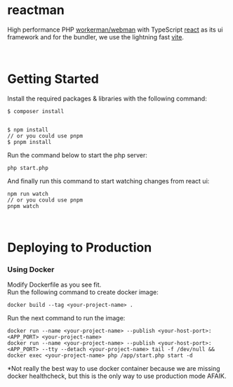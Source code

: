 # reactman

High performance PHP [workerman/webman](https://github.com/walkor/webman) with TypeScript [react](https://github.com/facebook/react) as its ui framework and for the bundler, we use the lightning fast [vite](https://github.com/vitejs/vite).

<br>

# Getting Started

Install the required packages & libraries with the following command:
```
$ composer install


$ npm install
// or you could use pnpm
$ pnpm install
```

Run the command below to start the php server:
```
php start.php
```

And finally run this command to start watching changes from react ui:
```
npm run watch
// or you could use pnpm
pnpm watch
```

<br>

# Deploying to Production

### Using Docker

Modify Dockerfile as you see fit.<br>
Run the following command to create docker image:
```
docker build --tag <your-project-name> .
```
Run the next command to run the image:
```
docker run --name <your-project-name> --publish <your-host-port>:<APP_PORT> <your-project-name>
docker run --name <your-project-name> --publish <your-host-port>:<APP_PORT> --tty --detach <your-project-name> tail -f /dev/null && docker exec <your-project-name> php /app/start.php start -d
```
*Not really the best way to use docker container because we are missing docker healthcheck, but this is the only way to use production mode AFAIK.